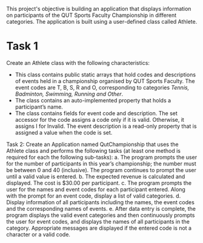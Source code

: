 This project's objective is building an application that displays information on participants of the QUT Sports Faculty Championship in different categories. The application is built using a user-defined class called Athlete.

# **Task 1** 

Create an Athlete class with the following characteristics: 
* This class contains public static arrays that hold codes and descriptions of events held in a championship organised by QUT Sports Faculty. The event codes are T, B, S, R and O, corresponding to categories *Tennis, Badminton, Swimming, Running and Other*.  
* The class contains an auto-implemented property that holds a participant’s name. 
* The class contains fields for event code and description. The set accessor for the code assigns a code only if it is valid. Otherwise, it assigns I for Invalid. The event description is a read-only property that is assigned a value when the code is set. 

Task 2: Create an Application named QutChampionship that uses the Athlete class and performs the following tasks (at least one method is required for each the following sub-tasks):
a.	The program prompts the user for the number of participants in this year’s championship; the number must be between 0 and 40 (inclusive). The program continues to prompt the user until a valid value is entered. 
b.	The expected revenue is calculated and displayed. The cost is $30.00 per participant. 
c.	The program prompts the user for the names and event codes for each participant entered. Along with the prompt for an event code, display a list of valid categories. 
d.	Display information of all participants including the names, the event codes and the corresponding names of events. 
e.	After data entry is complete, the program displays the valid event categories and then continuously prompts the user for event codes, and displays the names of all participants in the category. Appropriate messages are displayed if the entered code is not a character or a valid code. 
